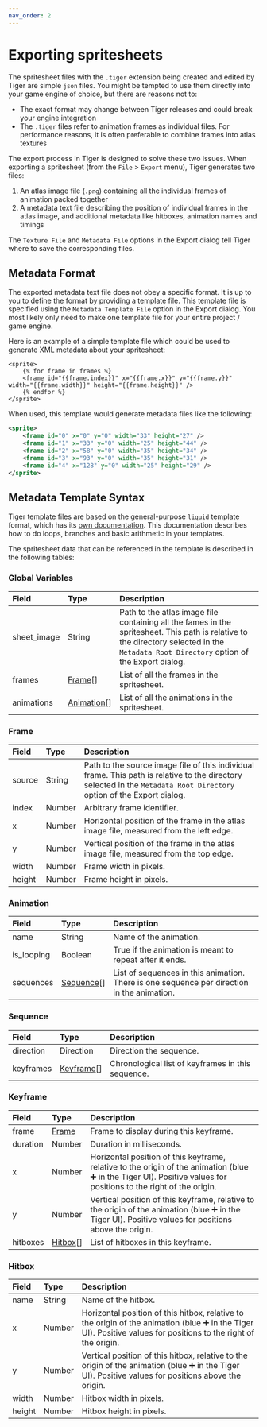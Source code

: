 ```yaml
---
nav_order: 2
---
```


# Exporting spritesheets

The spritesheet files with the `.tiger` extension being created and edited by Tiger are simple `json` files. You might be tempted to use them directly into your game engine of choice, but there are reasons not to:

- The exact format may change between Tiger releases and could break your engine integration
- The `.tiger` files refer to animation frames as individual files. For performance reasons, it is often preferable to combine frames into atlas textures

The export process in Tiger is designed to solve these two issues. When exporting a spritesheet (from the `File` > `Export` menu), Tiger generates two files:

1. An atlas image file (`.png`) containing all the individual frames of animation packed together
2. A metadata text file describing the position of individual frames in the atlas image, and additional metadata like hitboxes, animation names and timings

The `Texture File` and `Metadata File` options in the Export dialog tell Tiger where to save the corresponding files.

## Metadata Format

The exported metadata text file does not obey a specific format. It is up to you to define the format by providing a template file. This template file is specified using the `Metadata Template File` option in the Export dialog. You most likely only need to make one template file for your entire project / game engine.

Here is an example of a simple template file which could be used to generate XML metadata about your spritesheet:

```liquid
<sprite>
	{% for frame in frames %}
	<frame id="{{frame.index}}" x="{{frame.x}}" y="{{frame.y}}" width="{{frame.width}}" height="{{frame.height}}" />
	{% endfor %}
</sprite>
```

When used, this template would generate metadata files like the following:

```xml
<sprite>
	<frame id="0" x="0" y="0" width="33" height="27" />
	<frame id="1" x="33" y="0" width="25" height="44" />
	<frame id="2" x="58" y="0" width="35" height="34" />
	<frame id="3" x="93" y="0" width="35" height="31" />
	<frame id="4" x="128" y="0" width="25" height="29" />
</sprite>
```

## Metadata Template Syntax

Tiger template files are based on the general-purpose `liquid` template format, which has its [own documentation](https://shopify.github.io/liquid). This documentation describes how to do loops, branches and basic arithmetic in your templates.

The spritesheet data that can be referenced in the template is described in the following tables:

### Global Variables

| Field        | Type                      | Description |
|:-------------|:--------------------------|:------------|
| sheet_image  | String                    | Path to the atlas image file containing all the fames in the spritesheet. This path is relative to the directory selected in the `Metadata Root Directory` option of the Export dialog. |
| frames       | [Frame](#frame)[]         | List of all the frames in the spritesheet. |
| animations   | [Animation](#animation)[] | List of all the animations in the spritesheet. |

### Frame

| Field        | Type         | Description |
|:-------------|:-------------|:------------|
| source       | String       | Path to the source image file of this individual frame. This path is relative to the directory selected in the `Metadata Root Directory` option of the Export dialog. |
| index        | Number       | Arbitrary frame identifier. |
| x            | Number       | Horizontal position of the frame in the atlas image file, measured from the left edge. |
| y            | Number       | Vertical position of the frame in the atlas image file, measured from the top edge. |
| width        | Number       | Frame width in pixels. |
| height       | Number       | Frame height in pixels. |

### Animation

| Field        | Type                    | Description |
|:-------------|:------------------------|:------------|
| name	       | String                  | Name of the animation. |
| is_looping   | Boolean                 | True if the animation is meant to repeat after it ends. |
| sequences    | [Sequence](#sequence)[] | List of sequences in this animation. There is one sequence per direction in the animation. |

### Sequence

| Field        | Type                    | Description |
|:-------------|:------------------------|:------------|
| direction    | Direction               | Direction the sequence. |
| keyframes    | [Keyframe](#keyframe)[] | Chronological list of keyframes in this sequence. |

### Keyframe

| Field        | Type                    | Description |
|:-------------|:------------------------|:------------|
| frame        | [Frame](#frame)         | Frame to display during this keyframe. |
| duration     | Number                  | Duration in milliseconds. |
| x            | Number                  | Horizontal position of this keyframe, relative to the origin of the animation (blue ➕ in the Tiger UI). Positive values for positions to the right of the origin. |
| y            | Number                  | Vertical position of this keyframe, relative to the origin of the animation (blue ➕ in the Tiger UI). Positive values for positions above the origin. |
| hitboxes     | [Hitbox](#hitbox)[]     | List of hitboxes in this keyframe. |

### Hitbox

| Field        | Type                    | Description |
|:-------------|:------------------------|:------------|
| name         | String                  | Name of the hitbox. |
| x            | Number                  | Horizontal position of this hitbox, relative to the origin of the animation (blue ➕ in the Tiger UI). Positive values for positions to the right of the origin. |
| y            | Number                  | Vertical position of this hitbox, relative to the origin of the animation (blue ➕ in the Tiger UI). Positive values for positions above the origin. |
| width        | Number                  | Hitbox width in pixels. |
| height       | Number                  | Hitbox height in pixels. |
